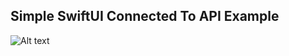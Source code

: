 
## Simple SwiftUI Connected To API Example

![Alt text](https://raw.githubusercontent.com/MattAndrzejczuk/SwiftUI-Chan/main/demo.png "SwiftUI")

